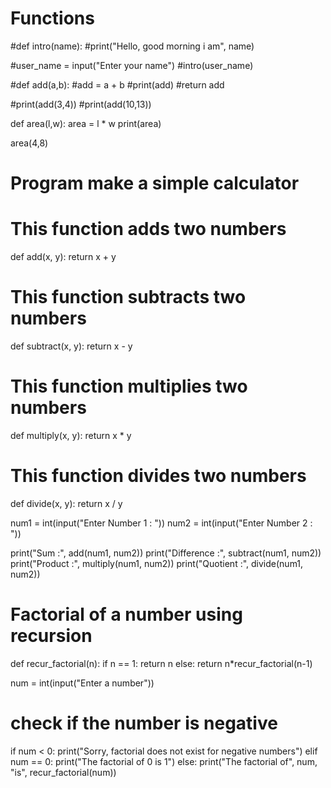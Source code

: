 # Functions
#def intro(name):
    #print("Hello, good morning i am", name)


#user_name = input("Enter your name")
#intro(user_name)


#def add(a,b):
    #add = a + b
   #print(add)
    #return add

#print(add(3,4))
#print(add(10,13))

def area(l,w):
    area = l * w
    print(area)

area(4,8)

# Program make a simple calculator

# This function adds two numbers
def add(x, y):
    return x + y

# This function subtracts two numbers
def subtract(x, y):
    return x - y

# This function multiplies two numbers
def multiply(x, y):
    return x * y

# This function divides two numbers
def divide(x, y):
    return x / y

num1 = int(input("Enter Number 1 : "))
num2 = int(input("Enter Number 2 : "))

print("Sum :", add(num1, num2))
print("Difference :", subtract(num1, num2))
print("Product :", multiply(num1, num2))
print("Quotient :", divide(num1, num2))

# Factorial of a number using recursion
def recur_factorial(n):
   if n == 1:
       return n
   else:
       return n*recur_factorial(n-1)

num = int(input("Enter a number"))

# check if the number is negative
if num < 0:
   print("Sorry, factorial does not exist for negative numbers")
elif num == 0:
   print("The factorial of 0 is 1")
else:
   print("The factorial of", num, "is", recur_factorial(num))
